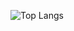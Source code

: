 ![Top Langs](https://github-readme-stats.vercel.app/api/top-langs/?username=gabrielseibel1&exclude_repo=VRTorqueFeedback&hide=html,css,scss,tex&langs_count=8&layout=donut)
